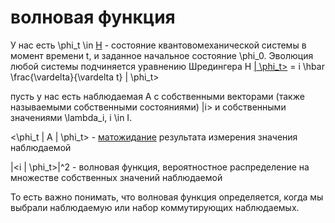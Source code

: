 # волновая функция
У нас есть \\phi\_t \\in [H](%D0%B3%D0%B8%D0%BB%D1%8C%D0%B1%D0%B5%D1%80%D1%82%D0%BE%D0%B2%D0%BE%20%D0%BF%D1%80%D0%BE%D1%81%D1%82%D1%80%D0%B0%D0%BD%D1%81%D1%82%D0%B2%D0%BE) - состояние квантовомеханической системы в момент времени t, и заданное начальное состояние \\phi\_0. Эволюция любой системы подчиняется уравнению Шредингера H [| \\phi\_t>](%D0%B7%D0%B0%D0%BF%D0%B8%D1%81%D1%8C%20%D0%94%D0%B8%D1%80%D0%B0%D0%BA%D0%B0) = i \\hbar \\frac{\\vardelta}{\\vardelta t} | \\phi\_t>

пусть у нас есть наблюдаемая A с собственными векторами (также называемыми собственными состояниями) |i> и собственными значениями \\lambda\_i, i \\in I.

<\\phi\_t | A | \\phi\_t> - [матожидание](%D1%82%D0%B5%D0%BE%D1%80%D0%B8%D1%8F%20%D0%B2%D0%B5%D1%80%D0%BE%D1%8F%D1%82%D0%BD%D0%BE%D1%81%D1%82%D0%B5%D0%B9) результата измерения значения наблюдаемой

|<i | \\phi\_t>|^2 - волновая функция, вероятностное распределение на множестве собственных значений наблюдаемой

То есть важно понимать, что волновая функция определяется, когда мы выбрали наблюдаемую или набор коммутирующих наблюдаемых.